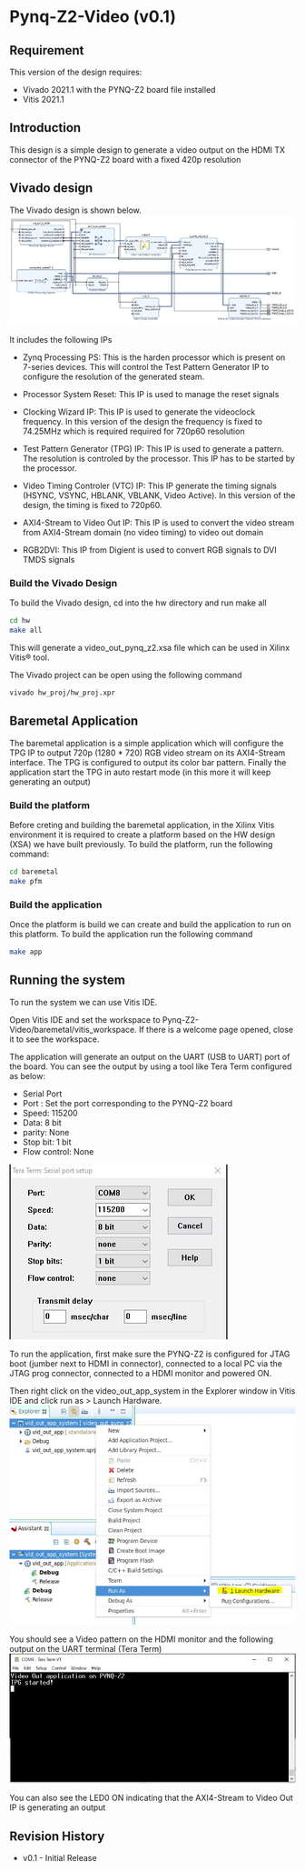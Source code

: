 # Pynq-Z2-Video (v0.1)

## Requirement
This version of the design requires:
* Vivado 2021.1 with the PYNQ-Z2 board file installed
* Vitis 2021.1

## Introduction

This design is a simple design to generate a video output on the HDMI TX connector of the PYNQ-Z2 board with a fixed 420p resolution

## Vivado design

The Vivado design is shown below.
![Block Design](images/block_design.jpg)

It includes the following IPs
* Zynq Processing PS: This is the harden processor which is present on 7-series devices. This will control the Test Pattern Generator IP to configure the resolution of the generated steam.

* Processor System Reset: This IP is used to manage the reset signals

* Clocking Wizard IP: This IP is used to generate the videoclock frequency. In this version of the design the frequency is fixed to 74.25MHz which is required required for 720p60 resolution

* Test Pattern Generator (TPG) IP: This IP is used to generate a pattern. The resolution is controled by the processor. This IP has to be started by the processor.

* Video Timing Controler (VTC) IP: This IP generate the timing signals (HSYNC, VSYNC, HBLANK, VBLANK, Video Active). In  this version of the design, the timing is fixed to 720p60.

* AXI4-Stream to Video Out IP: This IP is used to convert the video stream from AXI4-Stream domain (no video timing) to video out domain

* RGB2DVI: This IP from Digient is used to convert RGB signals to DVI TMDS signals

### Build the Vivado Design

To build the Vivado design, cd into the hw directory and run make all
```bash
cd hw
make all
```

This will generate a video_out_pynq_z2.xsa file which can be used in Xilinx Vitis® tool.

The Vivado project can be open using the following command
```bash
vivado hw_proj/hw_proj.xpr
```

## Baremetal Application
The baremetal application is a simple application which will configure the TPG IP to output 720p (1280 * 720) RGB video stream on its AXI4-Stream interface. The TPG is configured to output its color bar pattern.
Finally the application start the TPG in auto restart mode (in this more it will keep generating an output)

### Build the platform
Before creting and building the baremetal application, in the Xilinx Vitis environment it is required to create a platform based on the HW design (XSA) we have built previously.
To build the platform, run the following command:
```bash
cd baremetal
make pfm
```

### Build the application
Once the platform is build we can create and build the application to run on this platform. To build the application run the following command
```bash
make app
```

## Running the system
To run the system we can use Vitis IDE.

Open Vitis IDE and set the workspace to Pynq-Z2-Video/baremetal/vitis_workspace. If there is a welcome page opened, close it to see the workspace.

The application will generate an output on the UART (USB to UART) port of the board. You can see the output by using a tool like Tera Term configured as below:
* Serial Port
* Port : Set the port corresponding to the PYNQ-Z2 board
* Speed: 115200
* Data: 8 bit
* parity: None
* Stop bit: 1 bit
* Flow control: None

![Block Design](images/tera_term.jpg)

To run the application, first make sure the PYNQ-Z2 is configured for JTAG boot (jumber next to HDMI in connector), connected to a local PC via the JTAG prog connector, connected to a HDMI monitor and powered ON.

Then right click on the video_out_app_system in the Explorer window in Vitis IDE and click run as > Launch Hardware.
![Block Design](images/vitis_run.jpg)

You should see a Video pattern on the HDMI monitor and the following output on the UART terminal (Tera Term)
![Block Design](images/UART_output.jpg)

You can also see the LED0 ON indicating that the AXI4-Stream to Video Out IP is generating an output

## Revision History
* v0.1 - Initial Release


